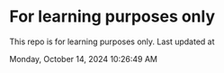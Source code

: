 # For learning purposes only
This repo is for learning purposes only.
Last updated at

Monday, October 14, 2024 10:26:49 AM

